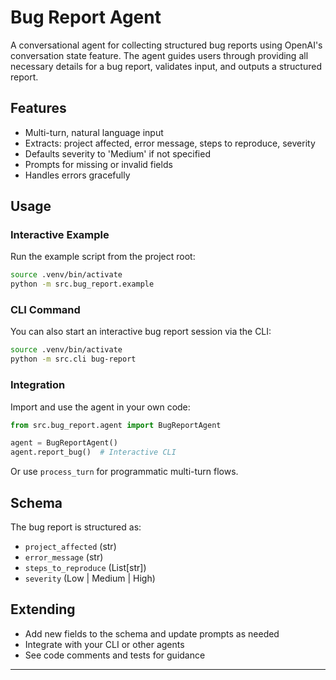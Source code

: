 # Bug Report Agent

A conversational agent for collecting structured bug reports using OpenAI's conversation state feature. The agent guides users through providing all necessary details for a bug report, validates input, and outputs a structured report.

## Features

- Multi-turn, natural language input
- Extracts: project affected, error message, steps to reproduce, severity
- Defaults severity to 'Medium' if not specified
- Prompts for missing or invalid fields
- Handles errors gracefully

## Usage

### Interactive Example

Run the example script from the project root:

```sh
source .venv/bin/activate
python -m src.bug_report.example
```

### CLI Command

You can also start an interactive bug report session via the CLI:

```sh
source .venv/bin/activate
python -m src.cli bug-report
```

### Integration

Import and use the agent in your own code:

```python
from src.bug_report.agent import BugReportAgent

agent = BugReportAgent()
agent.report_bug()  # Interactive CLI
```

Or use `process_turn` for programmatic multi-turn flows.

## Schema

The bug report is structured as:

- `project_affected` (str)
- `error_message` (str)
- `steps_to_reproduce` (List[str])
- `severity` (Low | Medium | High)

## Extending

- Add new fields to the schema and update prompts as needed
- Integrate with your CLI or other agents
- See code comments and tests for guidance

---
